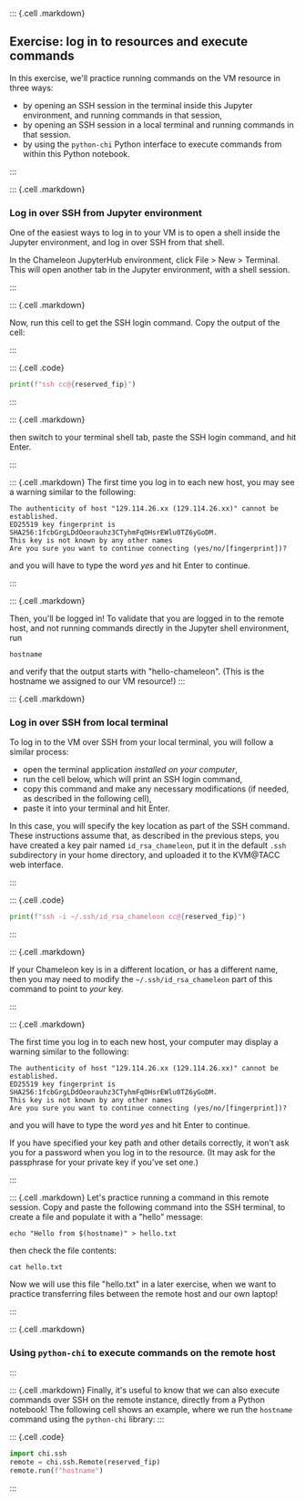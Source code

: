 
::: {.cell .markdown}
## Exercise: log in to resources and execute commands

In this exercise, we'll practice running commands on the VM resource in three ways:

* by opening an SSH session in the terminal inside this Jupyter environment, and running commands in that session,
* by opening an SSH session in a local terminal and running commands in that session.
* by using the `python-chi` Python interface to execute commands from within this Python notebook.


:::



::: {.cell .markdown}
### Log in over SSH from Jupyter environment

One of the easiest ways to log in to your VM is to open a shell inside the Jupyter environment, and log in over SSH from that shell.

In the Chameleon JupyterHub environment, click File > New > Terminal. This will open another tab in the Jupyter environment, with a shell session.


:::

::: {.cell .markdown}

Now, run this cell to get the SSH login command. Copy the output of the cell:

:::


::: {.cell .code}
```python
print(f"ssh cc@{reserved_fip}")
```
:::

::: {.cell .markdown}

then switch to your terminal shell tab, paste the SSH login command, and hit Enter.

:::


::: {.cell .markdown}
The first time you log in to each new host, you may see a warning similar to the following: 

```shell
The authenticity of host "129.114.26.xx (129.114.26.xx)" cannot be established.
ED25519 key fingerprint is SHA256:1fcbGrgLDdOeorauhz3CTyhmFqOHsrEWlu0TZ6yGoDM.
This key is not known by any other names
Are you sure you want to continue connecting (yes/no/[fingerprint])?
```
and you will have to type the word _yes_ and hit Enter to continue. 

:::


::: {.cell .markdown}

Then, you'll be logged in! To validate that you are logged in to the remote host, and not running commands directly in the Jupyter shell environment, run

```shell
hostname
```

and verify that the output starts with "hello-chameleon".  (This is the hostname we assigned to our VM resource!)
:::

::: {.cell .markdown}
### Log in over SSH from local terminal

To log in to the VM over SSH from your local terminal, you will follow a similar process:

* open the terminal application *installed on your computer*,
* run the cell below, which will print an SSH login command,
* copy this command and make any necessary modifications (if needed, as described in the following cell),
* paste it into your terminal and hit Enter.

In this case, you will specify the key location as part of the SSH command. These instructions assume that, as described in the previous steps, you have created a key pair named `id_rsa_chameleon`, put it in the default `.ssh` subdirectory in your home directory, and uploaded it to the KVM@TACC web interface.

:::

::: {.cell .code}
```python
print(f"ssh -i ~/.ssh/id_rsa_chameleon cc@{reserved_fip}")
```
:::

::: {.cell .markdown}

If your Chameleon key is in a different location, or has a different name, then you may need to modify the `~/.ssh/id_rsa_chameleon` part of this command to point to *your* key.

:::

::: {.cell .markdown}

The first time you log in to each new host, your computer may display a warning similar to the following: 

```shell
The authenticity of host "129.114.26.xx (129.114.26.xx)" cannot be established.
ED25519 key fingerprint is SHA256:1fcbGrgLDdOeorauhz3CTyhmFqOHsrEWlu0TZ6yGoDM.
This key is not known by any other names
Are you sure you want to continue connecting (yes/no/[fingerprint])?
```
and you will have to type the word _yes_ and hit Enter to continue. 

If you have specified your key path and other details correctly, it won’t ask you for a password when you log in to the resource. (It may ask for the passphrase for your private key if you’ve set one.)

:::


::: {.cell .markdown}
Let's practice running a command in this remote session. Copy and paste the following command into the SSH terminal, to create a file and populate it with a "hello" message:


```shell
echo "Hello from $(hostname)" > hello.txt
```

then check the file contents:

```shell
cat hello.txt
```

Now we will use this file "hello.txt" in a later exercise, when we want to practice transferring files between the remote host and our own laptop!

::: 


::: {.cell .markdown}
### Using `python-chi` to execute commands on the remote host

:::


::: {.cell .markdown}
Finally, it's useful to know that we can also execute commands over SSH on the remote instance, directly from a Python notebook! The following cell shows an example, where we run the `hostname` command using the `python-chi` library:
:::

::: {.cell .code}
```python
import chi.ssh
remote = chi.ssh.Remote(reserved_fip) 
remote.run(f"hostname") 
```
:::
